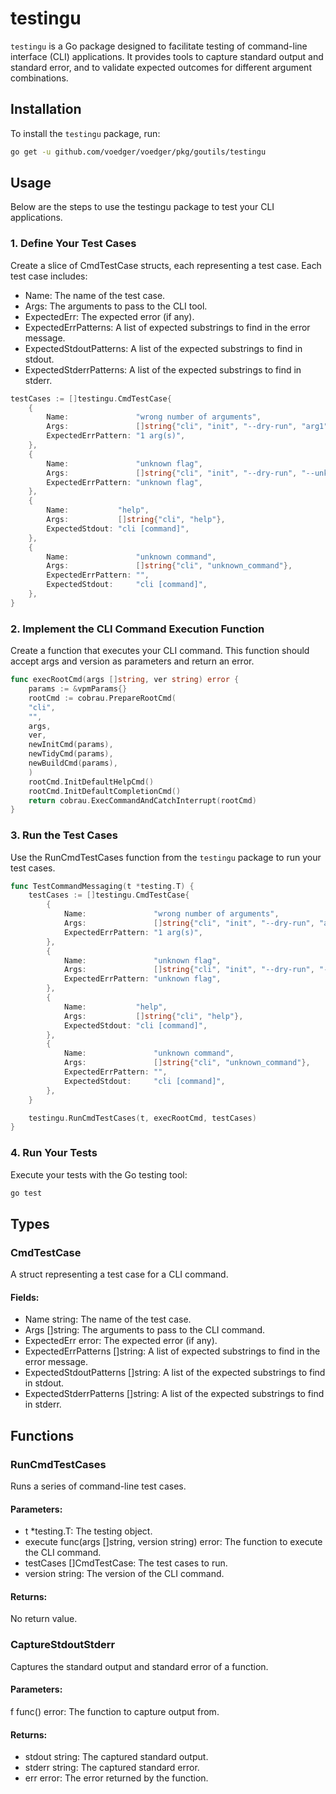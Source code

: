 # testingu
`testingu` is a Go package designed to facilitate testing of command-line interface (CLI) applications. It provides tools to capture standard output and standard error, and to validate expected outcomes for different argument combinations.

## Installation
To install the `testingu` package, run:

```sh
go get -u github.com/voedger/voedger/pkg/goutils/testingu
```

## Usage
Below are the steps to use the testingu package to test your CLI applications.

### 1. Define Your Test Cases
Create a slice of CmdTestCase structs, each representing a test case. Each test case includes: 
- Name: The name of the test case.
- Args: The arguments to pass to the CLI tool.
- ExpectedErr: The expected error (if any).
- ExpectedErrPatterns: A list of expected substrings to find in the error message.
- ExpectedStdoutPatterns: A list of the expected substrings to find in stdout.
- ExpectedStderrPatterns: A list of the expected substrings to find in stderr.

```go
testCases := []testingu.CmdTestCase{
    {
        Name:               "wrong number of arguments",
        Args:               []string{"cli", "init", "--dry-run", "arg1", "arg2", "arg3"},
        ExpectedErrPattern: "1 arg(s)",
    },
    {
        Name:               "unknown flag",
        Args:               []string{"cli", "init", "--dry-run", "--unknown_flag", "arg1"},
        ExpectedErrPattern: "unknown flag",
    },
    {
        Name:           "help",
        Args:           []string{"cli", "help"},
        ExpectedStdout: "cli [command]",
    },
    {
        Name:               "unknown command",
        Args:               []string{"cli", "unknown_command"},
        ExpectedErrPattern: "",
        ExpectedStdout:     "cli [command]",
    },
}
```

### 2. Implement the CLI Command Execution Function
Create a function that executes your CLI command. This function should accept args and version as parameters and return an error.

```go
func execRootCmd(args []string, ver string) error {
    params := &vpmParams{}
    rootCmd := cobrau.PrepareRootCmd(
    "cli",
    "",
    args,
    ver,
    newInitCmd(params),
    newTidyCmd(params),
    newBuildCmd(params),
    )
    rootCmd.InitDefaultHelpCmd()
    rootCmd.InitDefaultCompletionCmd()
    return cobrau.ExecCommandAndCatchInterrupt(rootCmd)
}
``` 
### 3. Run the Test Cases
Use the RunCmdTestCases function from the `testingu` package to run your test cases.

```go
func TestCommandMessaging(t *testing.T) {
	testCases := []testingu.CmdTestCase{
		{
			Name:               "wrong number of arguments",
			Args:               []string{"cli", "init", "--dry-run", "arg1", "arg2", "arg3"},
			ExpectedErrPattern: "1 arg(s)",
		},
		{
			Name:               "unknown flag",
			Args:               []string{"cli", "init", "--dry-run", "--unknown_flag", "arg1"},
			ExpectedErrPattern: "unknown flag",
		},
		{
			Name:           "help",
			Args:           []string{"cli", "help"},
			ExpectedStdout: "cli [command]",
		},
		{
			Name:               "unknown command",
			Args:               []string{"cli", "unknown_command"},
			ExpectedErrPattern: "",
			ExpectedStdout:     "cli [command]",
		},
	}

	testingu.RunCmdTestCases(t, execRootCmd, testCases)
}
```

### 4. Run Your Tests
Execute your tests with the Go testing tool:

```sh
go test
```

## Types

### CmdTestCase
A struct representing a test case for a CLI command.

#### Fields:
- Name string: The name of the test case.
- Args []string: The arguments to pass to the CLI command.
- ExpectedErr error: The expected error (if any).
- ExpectedErrPatterns []string: A list of expected substrings to find in the error message.
- ExpectedStdoutPatterns []string: A list of the expected substrings to find in stdout.
- ExpectedStderrPatterns []string: A list of the expected substrings to find in stderr.

## Functions

### RunCmdTestCases
Runs a series of command-line test cases.

#### Parameters:
- t *testing.T: The testing object.
- execute func(args []string, version string) error: The function to execute the CLI command.
- testCases []CmdTestCase: The test cases to run.
- version string: The version of the CLI command.

#### Returns:
No return value.

### CaptureStdoutStderr
Captures the standard output and standard error of a function.

#### Parameters:
f func() error: The function to capture output from.

#### Returns:
- stdout string: The captured standard output.
- stderr string: The captured standard error.
- err error: The error returned by the function.
